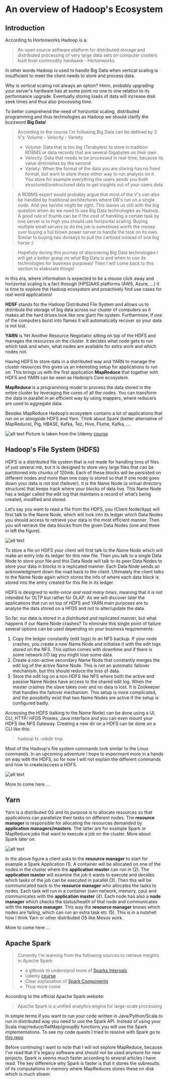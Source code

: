 # An overview of Hadoop's Ecosystem

## Introduction
According to Hortonworks Hadoop is a:

> An open source software platform for distributed storage and distributed processing of very large data sets on computer clusters built from commodity hardware - Hortonworks

In other words Hadoop is used to handle Big Data when vertical scaling is insufficient to meet the client
needs to store and process data.

Why is vertical scaling not always an option? Hmm, probably upgrading your server's hardware has at some point no one to one relation to its performance upgrade. 
Eventually storing loads of data will increase disk seek times and thus also processing time. 
  
To better comprehend the need of horizontal scaling, distributed programming and thus technologies as Hadoop we should clarify the buzzword  **Big Data**!

> According to the course I'm following Big Data can be defined by 3 V's: Volume - Velocity - Variety 
> * Volume: Data that is too big (Terabytes) to store in tradition RDBMS or data records that are several Gigabytes on their own
> * Velocity:  Data that needs to be processed in real-time, because its value diminishes by the second
> * Variety: When the format of the data you are storing has no fixed format, but want to store these  either way 
to run analysis on it. You store for example everything the users sends you both structured/unstructured data to get insights out of your users data

>A RDBMS expert would probably argue that most of the V's can also be handled by traditional architectures where DB's run on a single node. 
And yes he/she might be right. 
This leaves us still with the big question when do we need to use Big Data technologies as Hadoop. A good rule of thumb 
can be if the cost of handling a certain task by one server 
is to high you should use horizontal scaling. Buying multiple small servers to do the job is sometimes worth the money 
over buying a full blown power server to handle the task on its own. 
Similar to buying two donkeys to pull the cartload instead of one big horse :)

>Hopefully during this journey of discovering Big Data technologies I will get a better grasp on what Big Data is and when to use its technologies for business purposes! 
Then I will come back to this section to elaborate things!


In this era, where information is expected to be a mouse click away and horizontal scaling is a fact through [HPS]AAS 
platforms (AWS, Azure, …) it is time to explore the Hadoop ecosystem and proactively find use cases for real word applications!

**HDSF** stands for the Hadoop Distributed File System and allows us to distribute the storage of big data 
across our cluster of computers so it makes all the hard drives look like one giant file system. 
Furthermore, if one of the computers burst into flames it will automatically recover so your data is not lost. 
 
**YARN** is Yet Another Resource Negotiator sitting on top of the HDFS and manages the resources on the cluster. 
It decides what node gets to run which task and when, what nodes are available for extra work and which nodes not.

Having HDFS to store data in a distributed way and YARN to manage the cluster resources this gives us an interesting 
setup for applications to run on. This brings us with the first application **MapReduce** that together with HDFS and 
YARN can be seen as Hadoop’s Core ecosystem. 

**MapReduce** is a programming model to process the data stored in the entire cluster by leveraging the cores of all the nodes. 
You can transform the data in parallel in an efficient way by using mappers, where reducers are used to aggregate data. 

Besides MapReduce Hadoop’s ecosystem contains a lot of applications that run on or alongside HDFS and Yarn. 
Think about Spark (better alternative of MapReduce), Pig, HBASE, Kafka, Tez, Hive, Flume, Kafka, ...

![alt text](https://github.com/msnm/DiscoveringBigData/raw/master/hadoop/notes/img/hadoopsecosystem.png "HadoopsEcosystem") 
Picture is taken from the Udemy [course](https://www.udemy.com/the-ultimate-hands-on-hadoop-tame-your-big-data)

## Hadoop's File System (HDFS)

HDFS is a distributed file system that is not made for handling tons of files of just several mb, 
but it is designed to store very large files that can be 
partitioned into chunks of 120mb. Each of these blocks will be persisted on different nodes and more than one copy is stored so that 
if one node goes down your data is not lost (failover). It is the Name Node (a virtual directory structure) that keeps 
track where your blocks of data live. This Name Node has a ledger called the edit log that maintains a record of 
what’s being created, modified and stored. 

Let’s say you want to read a file from the HDFS, you (Client Node/App) will first talk to the Name Node, which will look 
into its ledger which Data Nodes you should access to retrieve your data in the most efficient manner. 
Then you will retrieve the data blocks from the given Data Nodes (one and three in left the figure). 

![alt text](https://github.com/msnm/DiscoveringBigData/raw/master/hadoop/notes/img/read_write_hfds.png "Left: reading from HDFS, Right: writing to HDFS") 

To store a file on HDFS your client will first talk to the Name Node which will make an entry into its ledger for 
this new file. Then you talk to a single Data Node to store your file and this Data Node will talk to its peer Data Nodes 
to store your data in blocks in a replicated manner. Each Data Node sends an acknowledgment down the road back to the client. 
Ultimately the client talks to the Name Node again which stores the info of where each data block is stored into the entry 
created for this file in its ledger. 

HDFS is designed to *write-once and read many times*, meaning that it is not intended for OLTP but rather for OLAP. As we will discover later the applications
that run on top of HDFS and YARN main purposes are to analyse the data stored on a HFDS and not to alter/update the data. 

So far, our data is stored in a distributed and replicated manner, but what happens if our Name Node crashes? 
To eliminate this single point of failure several options can be used depending on your business requirements: 
1)	Copy the ledger constantly (edit logs) to an NFS backup. If your node crashes, you create a new Name Node and 
    initialise it with the edit logs stored on the NFS. This option comes with downtime and if there is some network I/O lag you might lose some data. 
2)	Create a non-active secondary Name Node that constantly merges the edit log of the active Name Node. 
    This is not an automatic failover mechanism, but this should reduce the loss of data.
3)	Store the edit log on a non HDFS like NFS where both the active and passive Name Nodes have access to the shared 
    edit log. When the master crashes the slave takes over and no data is lost. It is Zookeeper that handles the failover mechanism. 
    This setup is more complicated, and the possibility exist that two Name Nodes are active if the setup is configured badly.

Accessing the HDFS (talking to the Name Node) can be done using a UI, CLI, HTTP/ HFDS Proxies, Java interface and you can even mount your HDFS like NFS Gateway.
Creating a new dir on a HDFS can be done on a CLI like this: 
> hadoop fs -mkdir tmp

Most of the Hadoop's file system commands look similar to the Linux commands. In an upcoming adventure I hope to experiment more
 in a hands on way with the HDFS, so for now I will not explain the different commands and how to create/access a HDFS.
  
![alt text](https://github.com/msnm/DiscoveringBigData/raw/master/hadoop/notes/img/architecture_hdfs.png "Basic architecture sketch of a HDFS") 

More to come here ...  


## Yarn

Yarn is a distributed OS and its purpose is to allocate resources so that applications can parallelize their tasks on different nodes. 
The **resource manager** is responsible for allocating the resources demanded by **application managers/masters**. The latter are
for example Spark or MapReduce jobs that want to execute a job on the cluster. More about Spark later on.  

![alt text](https://github.com/msnm/DiscoveringBigData/raw/master/hadoop/notes/img/yarn.png "Basic architecture sketch of a HDFS") 

In the above figure a client asks to the **resource manager** to start for example a Spark Application (1). 
A container will be allocated on one of the nodes in the cluster where the **application master** can run in (2). 
The **application master** will examine the job it wants to execute and decides which tasks of the job can be executed in parallel (3).
Then this will be communicated back to the **resource manager** who allocates the tasks to nodes. Each task will run in 
a container (own network, memory, cpu) and communicates with the **application master** (4). Each node has also a **node manager** 
which checks the status/health of that node and communicates with the **resource manager**. This way the **resource manager** knows which
nodes are failing, which can run an extra task etc (5). This is in a nutshell how I think Yarn or other distributed OS like Mesos work.  
 
More to come here ...

## Apache Spark

> Currently I'm learning from the following sources to retrieve insights in Apache Spark: 
>* a gitbook to understand more of [Sparks Internals](https://jaceklaskowski.gitbooks.io/mastering-apache-spark/)
>* Udemy [course](https://www.udemy.com/apache-spark-with-scala-hands-on-with-big-data)
>* Clear explanation of [Spark Components](https://www.youtube.com/watch?v=m4pYYnY4_gU&list=PLFxgwFEQig6wWDHq3iMfjm5ZCHs_UdIp7)
>* Thus more come

According to the official Apache Spark website:

> Apache Spark is a unified analytics engine for large-scale processing

In simple terms if you want to run your code written in Java/Python/Scala to run in distributed way you need to use
the Spark API. Instead of using your Scala map/reduce/flatMap/groupBy functions you will use the Spark implementations.
To see my code quests I tried to resolve with Spark go to [this repo](https://github.com/msnm/DiscoveringBigData/tree/master/spark/code/helloworld/src/main/scala/spark/exercises)

Before continuing I want to note that I will not explore MapReduce, because I've read that it's  legacy software and should not be used anymore for new projects. Spark is seems much faster according to several articles I have read. The key difference why Spark is faster is that it stores the subresults of its computations in memory where MapReduces stores these on disk which is much slower.










